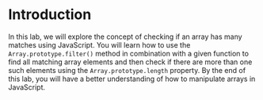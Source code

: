 # Introduction

In this lab, we will explore the concept of checking if an array has many matches using JavaScript. You will learn how to use the `Array.prototype.filter()` method in combination with a given function to find all matching array elements and then check if there are more than one such elements using the `Array.prototype.length` property. By the end of this lab, you will have a better understanding of how to manipulate arrays in JavaScript.
